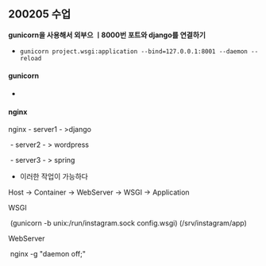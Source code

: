 ## 200205 수업



**gunicorn을 사용해서 외부으 ㅣ8000번 포트와 django를 연결하기**



- ```
  gunicorn project.wsgi:application --bind=127.0.0.1:8001 --daemon --reload
  ```





#### gunicorn



- 



#### nginx



nginx	-	server1	- >django

​				-  server2 	- > wordpress

​				- server3		- > spring

- 이러한 작업이 가능하다



Host -> Container -> WebServer -> WSGI -> Application

WSGI

​	(gunicorn -b unix:/run/instagram.sock config.wsgi) (/srv/instagram/app)

WebServer

​	nginx -g "daemon off;"